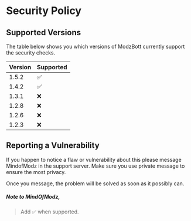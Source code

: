 # Security Policy

## Supported Versions

The table below shows you which versions of ModzBott currently support the security checks.

| Version | Supported          |
| ------- | ------------------ |
| 1.5.2   | :white_check_mark: |
| 1.4.2   | :white_check_mark: |
| 1.3.1   | :x:                |
| 1.2.8   | :x:                |
| 1.2.6   | :x:                |
| 1.2.3   | :x:                |

## Reporting a Vulnerability

If you happen to notice a flaw or vulnerability about this please message MindofModz in the support server. Make sure you use private message to ensure the most privacy.

Once you message, the problem will be solved as soon as it possibly can. 

##### Note to MindOfModz, 
> Add :white_check_mark: when supported.
